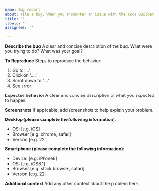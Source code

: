 ```yaml
---
name: Bug report
about: File a bug, when you encounter an issue with the Code Builder
title: ''
labels: ''
assignees: ''

---
```


<!-- This repo is for feedback on the Code Builder during Pilot, please limit your issues to those associated with the Workspace manager and Code Builder environments. Please let us know if you encounter any issues both creating or launching the environments along with issues using the Salesforce specific features in the environment -->

**Describe the bug**
A clear and concise description of the bug. What were you trying to do? What was your goal?

**To Reproduce**
Steps to reproduce the behavior:
1. Go to '...'
2. Click on '....'
3. Scroll down to '....'
4. See error

**Expected behavior**
A clear and concise description of what you expected to happen.

**Screenshots**
If applicable, add screenshots to help explain your problem.

**Desktop (please complete the following information):**
 - OS: [e.g. iOS]
 - Browser [e.g. chrome, safari]
 - Version [e.g. 22]

**Smartphone (please complete the following information):**
 - Device: [e.g. iPhone6]
 - OS: [e.g. iOS8.1]
 - Browser [e.g. stock browser, safari]
 - Version [e.g. 22]

**Additional context**
Add any other context about the problem here.
